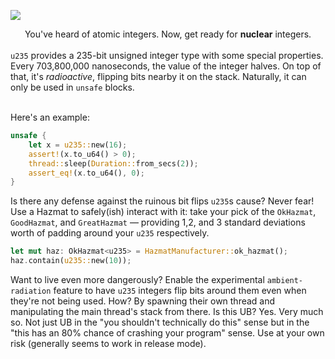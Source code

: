 ![](https://i.imgur.com/vIqhmG7.png)

<div align="center" style="text-align:center;">
	You've heard of atomic integers. Now, get ready for <b>nuclear</b> integers.
</div>

<br>
<code>u235</code> provides a 235-bit unsigned integer type with some special properties. Every 703,800,000 nanoseconds, the value of the integer halves. 
On top of that, it's <i>radioactive</i>, flipping bits nearby it on the stack. Naturally, it can only be used in <code>unsafe</code> blocks. <br><br>

Here's an example: 
```rust
unsafe {
    let x = u235::new(16);
    assert!(x.to_u64() > 0);
    thread::sleep(Duration::from_secs(2));
    assert_eq!(x.to_u64(), 0);
}
```

Is there any defense against the ruinous bit flips `u235`s cause? Never fear! Use a Hazmat to safely(ish) interact with it: take your pick of 
the `OkHazmat`, `GoodHazmat`, and `GreatHazmat` — providing 1,2, and 3 standard deviations worth of padding around your `u235` respectively.
```rust
let mut haz: OkHazmat<u235> = HazmatManufacturer::ok_hazmat();
haz.contain(u235::new(10));
```

Want to live even more dangerously? Enable the experimental `ambient-radiation` feature to have `u235` integers flip bits around them even 
when they're not being used. How? By spawning their own thread and manipulating the main thread's stack from there. Is this UB? Yes. Very much so.
Not just UB in the "you shouldn't technically do this" sense but in the "this has an 80% chance of crashing your program" sense. Use at your own risk
(generally seems to work in release mode).
